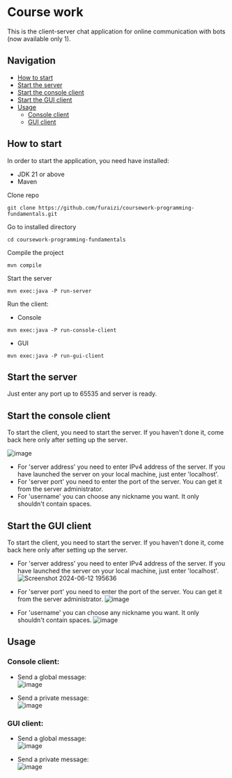 # Course work

This is the client-server chat application for online communication with bots (now available only 1).

## Navigation
* [How to start](https://github.com/furaizi/coursework-programming-fundamentals#how-to-start)  
* [Start the server](https://github.com/furaizi/coursework-programming-fundamentals#start-the-server)  
* [Start the console client](https://github.com/furaizi/coursework-programming-fundamentals#start-the-console-client)  
* [Start the GUI client](https://github.com/furaizi/coursework-programming-fundamentals#start-the-gui-client)  
* [Usage](https://github.com/furaizi/coursework-programming-fundamentals#how-to-use-the-application)  
  * [Console client](https://github.com/furaizi/coursework-programming-fundamentals#console-client)  
  * [GUI client](https://github.com/furaizi/coursework-programming-fundamentals#gui-client)  

## How to start

In order to start the application, you need have installed:
* JDK 21 or above
* Maven
  
  
Clone repo

```
git clone https://github.com/furaizi/coursework-programming-fundamentals.git
```
 
Go to installed directory
```
cd coursework-programming-fundamentals
```

Compile the project
```
mvn compile
```

Start the server
```
mvn exec:java -P run-server
```

Run the client:
* Console
```
mvn exec:java -P run-console-client
```
* GUI
```
mvn exec:java -P run-gui-client
```


## Start the server

Just enter any port up to 65535 and server is ready.

## Start the console client

To start the client, you need to start the server. If you haven't done it, come back here only after setting up the server.

![image](https://github.com/furaizi/coursework-programming-fundamentals/assets/107194668/dd5ffe91-cdbf-4d43-8a0e-ae3f689e3014)

* For 'server address' you need to enter IPv4 address of the server. If you have launched the server on your local machine, just enter 'localhost'.  
* For 'server port' you need to enter the port of the server. You can get it from the server administrator.  
* For 'username' you can choose any nickname you want. It only shouldn't contain spaces. 

## Start the GUI client

To start the client, you need to start the server. If you haven't done it, come back here only after setting up the server.  

* For 'server address' you need to enter IPv4 address of the server. If you have launched the server on your local machine, just enter 'localhost'.  
![Screenshot 2024-06-12 195636](https://github.com/furaizi/coursework-programming-fundamentals/assets/107194668/4b290884-9bb8-4b4c-b5cf-4c2123ed7f73)
  
* For 'server port' you need to enter the port of the server. You can get it from the server administrator.
![image](https://github.com/furaizi/coursework-programming-fundamentals/assets/107194668/2efa5cb4-65ee-44f4-bcf5-ca105a5d42f7)
  
* For 'username' you can choose any nickname you want. It only shouldn't contain spaces.
![image](https://github.com/furaizi/coursework-programming-fundamentals/assets/107194668/4f0bef0b-bc54-4dac-a1a4-b60dca250c0b)  




## Usage
### Console client:

* Send a global message:  
![image](https://github.com/furaizi/coursework-programming-fundamentals/assets/107194668/8da52292-425d-444d-9d2a-3a2d139f1021)

* Send a private message:  
![image](https://github.com/furaizi/coursework-programming-fundamentals/assets/107194668/bb9d1964-fbcf-4639-acad-01b094762b75)  


### GUI client:

* Send a global message:  
![image](https://github.com/furaizi/coursework-programming-fundamentals/assets/107194668/eb7db6e8-c224-4b37-9398-851fe2161a68)

* Send a private message:  
![image](https://github.com/furaizi/coursework-programming-fundamentals/assets/107194668/e9bb337f-fabb-4068-8299-b21cfbe5ed7e)

